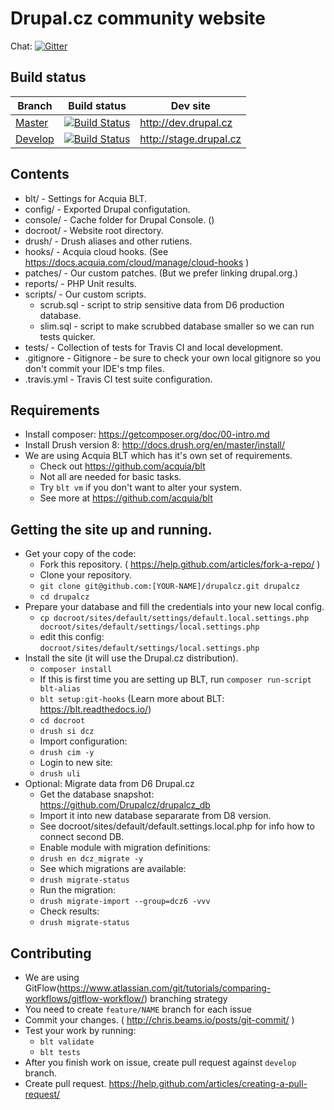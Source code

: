 # Drupal.cz community website

Chat: [![Gitter](https://badges.gitter.im/Join%20Chat.svg)](https://gitter.im/Drupalcz/drupalcz?utm_source=badge&utm_medium=badge&utm_campaign=pr-badge&utm_content=badge)

## Build status

Branch | Build status | Dev site
------------ | ------------- | -------------
[Master](https://github.com/Drupalcz/drupalcz/tree/master) | [![Build Status](https://travis-ci.org/Drupalcz/drupalcz.svg?branch=master)](https://travis-ci.org/Drupalcz/drupalcz) | http://dev.drupal.cz
[Develop](https://github.com/Drupalcz/drupalcz/tree/develop) | [![Build Status](https://travis-ci.org/Drupalcz/drupalcz.svg?branch=develop)](https://travis-ci.org/Drupalcz/drupalcz) | http://stage.drupal.cz

## Contents
* blt/ - Settings for Acquia BLT.
* config/ - Exported Drupal configutation.
* console/ - Cache folder for Drupal Console. ()
* docroot/ - Website root directory.
* drush/ - Drush aliases and other rutiens.
* hooks/ - Acquia cloud hooks. (See https://docs.acquia.com/cloud/manage/cloud-hooks )
* patches/ - Our custom patches. (But we prefer linking drupal.org.)
* reports/ - PHP Unit results.
* scripts/ - Our custom scripts.
  * scrub.sql - script to strip sensitive data from D6 production database.
  * slim.sql - script to make scrubbed database smaller so we can run tests quicker.
* tests/ - Collection of tests for Travis CI and local development.
* .gitignore - Gitignore - be sure to check your own local gitignore so you don't commit your IDE's tmp files.
* .travis.yml - Travis CI test suite configuration.

## Requirements
* Install composer: https://getcomposer.org/doc/00-intro.md
* Install Drush version 8: http://docs.drush.org/en/master/install/
* We are using Acquia BLT which has it's own set of requirements.
  * Check out https://github.com/acquia/blt
  * Not all are needed for basic tasks.
  * Try `blt vm` if you don't want to alter your system.
  * See more at https://github.com/acquia/blt

## Getting the site up and running.
* Get your copy of the code:
  * Fork this repository. ( https://help.github.com/articles/fork-a-repo/ )
  * Clone your repository.
  * `git clone git@github.com:[YOUR-NAME]/drupalcz.git drupalcz`
  * `cd drupalcz`
* Prepare your database and fill the credentials into your new local config.
  * `cp docroot/sites/default/settings/default.local.settings.php docroot/sites/default/settings/local.settings.php`
  * edit this config: `docroot/sites/default/settings/local.settings.php`
* Install the site (it will use the Drupal.cz distribution).
  * `composer install`
  * If this is first time you are setting up BLT, run `composer run-script blt-alias`
  * `blt setup:git-hooks` (Learn more about BLT: https://blt.readthedocs.io/)
  * `cd docroot`
  * `drush si dcz`
  * Import configuration:
  * `drush cim -y`
  * Login to new site:
  * `drush uli`
* Optional: Migrate data from D6 Drupal.cz
  * Get the database snapshot: https://github.com/Drupalcz/drupalcz_db
  * Import it into new database separarate from D8 version.
  * See docroot/sites/default/default.settings.local.php for info how to connect second DB.
  * Enable module with migration definitions:
  * `drush en dcz_migrate -y`
  * See which migrations are available:
  * `drush migrate-status`
  * Run the migration:
  * `drush migrate-import --group=dcz6 -vvv`
  * Check results:
  * `drush migrate-status`

## Contributing
* We are using GitFlow(https://www.atlassian.com/git/tutorials/comparing-workflows/gitflow-workflow/) branching strategy
* You need to create ```feature/NAME``` branch for each issue
* Commit your changes. ( http://chris.beams.io/posts/git-commit/ )
* Test your work by running:
  * `blt validate`
  * `blt tests`
* After you finish work on issue, create pull request against ```develop``` branch.
* Create pull request. https://help.github.com/articles/creating-a-pull-request/
